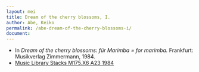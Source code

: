 ```yaml
---
layout: mei
title: Dream of the cherry blossoms, I.
author: Abe, Keiko
permalink: /abe-dream-of-the-cherry-blossoms-i/
document:
---
```


- In *Dream of the cherry blossoms: für Marimba = for marimba.* Frankfurt: Musikverlag Zimmermann, 1984.
- <a href="https://tufts.primo.exlibrisgroup.com/permalink/01TUN_INST/1kc9gia/alma991018314424803851" target="_blank">Music Library Stacks M175.X6 A23 1984</a>
